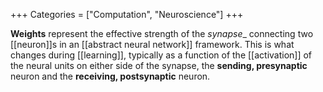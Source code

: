 +++
Categories = ["Computation", "Neuroscience"]
+++

**Weights** represent the effective strength of the _synapse__ connecting two [[neuron]]s in an [[abstract neural network]] framework. This is what changes during [[learning]], typically as a function of the [[activation]] of the neural units on either side of the synapse, the **sending, presynaptic** neuron and the **receiving, postsynaptic** neuron.

